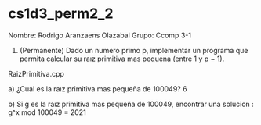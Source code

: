 # cs1d3_perm2_2

Nombre: Rodrigo Aranzaens Olazabal
Grupo: Ccomp 3-1

1. (Permanente) Dado un numero primo p, implementar un programa que permita calcular su
raız primitiva mas pequena (entre 1 y p − 1).

RaizPrimitiva.cpp 

a) ¿Cual es la raız primitiva mas pequeña de 100049?
6

 b) Si g es la raız primitiva mas pequeña de 100049, encontrar una solucion :
 g^x mod 100049 = 2021
 
 
